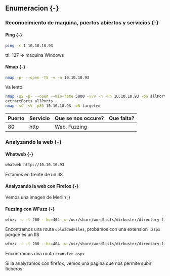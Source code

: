 ## Enumeracion {-}

### Reconocimiento de maquina, puertos abiertos y servicios {-} 

#### Ping {-}

```bash
ping -c 1 10.10.10.93
```
ttl: 127 -> maquina Windows

#### Nmap {-}

```bash
nmap -p- --open -T5 -v -n 10.10.10.93
```

Va lento

```bash
nmap -sS -p- --open --min-rate 5000 -vvv -n -Pn 10.10.10.93 -oG allPorts 
extractPorts allPorts
nmap -sC -sV -p80 10.10.10.93 -oN targeted
```


| Puerto | Servicio | Que se nos occure? | Que falta? |
| ------ | -------- | ------------------ | ---------- |
| 80     | http     | Web, Fuzzing       |            |


### Analyzando la web {-}

#### Whatweb {-}

```bash
whatweb http://10.10.10.93
```

Estamos en frente de un IIS

#### Analyzando la web con Firefox {-}

Vemos una imagen de Merlin ;)

#### Fuzzing con WFuzz {-}

```bash
wfuzz -c -t 200 --hc=404 -w /usr/share/wordlists/dirbuster/directory-list-2.3-medium.txt http://10.10.10.93/FUZZ
```

Encontramos una routa `uploadedFiles`, probamos con una extension `.aspx` porque es un IIS

```bash
wfuzz -c -t 200 --hc=404 -w /usr/share/wordlists/dirbuster/directory-list-2.3-medium.txt http://10.10.10.93/FUZZ.aspx
```

Encontramos una routa `transfer.aspx`

Si la analyzamos con firefox, vemos una pagina que nos permite subir ficheros.
